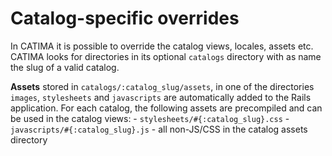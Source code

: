 # Catalog-specific overrides

In CATIMA it is possible to override the catalog views, locales, assets etc. CATIMA looks for directories in its optional `catalogs` directory with as name the slug of a valid catalog.

**Assets** stored in `catalogs/:catalog_slug/assets`, in one of the directories `images`, `stylesheets` and `javascripts` are automatically added to the Rails application. For each catalog, the following assets are precompiled and can be used in the catalog views:
	- `stylesheets/#{:catalog_slug}.css`
	- `javascripts/#{:catalog_slug}.js`
	- all non-JS/CSS in the catalog assets directory



